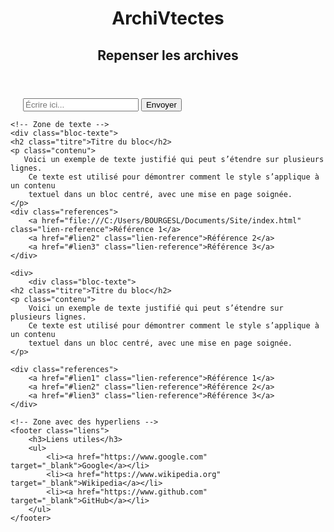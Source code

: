 <!DOCTYPE html>
<html lang="fr">
<head>
    <meta charset="UTF-8">
    <meta name="viewport" content="width=device-width, initial-scale=1.0">
    <title>ArchiVtects Website</title>
    <link rel="stylesheet" href="Charte.css">
</head>


  
<body>
    <!-- Entête -->
    <header class="entete">
        <h1>ArchiVtectes</h1>
	<h2>Repenser les archives</h2>
    </header>

  <div class="bloc-recherche">
    <div style="margin-left: 20px">
    <form id="searchForm">
    <input type="text" id="searchText" placeholder="Écrire ici..." required>
    <button type="submit">Envoyer</button>
</form>
      
<script src="https://www.gstatic.com/firebasejs/9.6.0/firebase-app.js"></script>
<script src="https://www.gstatic.com/firebasejs/9.6.0/firebase-database.js"></script>
      
<script>
    // Configuration Firebase
    const firebaseConfig = {
        apiKey: "AIzaSyD-OHFBsv6QuKJb4wSRqPKsAXKD2LL0tH4",
        authDomain: "archivtectes.firebaseapp.com",
        databaseURL: "https://archivtectes-default-rtdb.europe-west1.firebasedatabase.app",
        projectId: "archivtectes",
        storageBucket: "archivtectes.firebasestorage.app",
        messagingSenderId: "696235944431",
        appId: "1:696235944431:web:2458cf39251043a3546e1a"
    };
    // Initialiser Firebase
    const app = firebase.initializeApp(firebaseConfig);
    const database = firebase.database();

    document.getElementById('searchForm').addEventListener('submit', (e) => {
        e.preventDefault();
        const searchText = document.getElementById('searchText').value;
        // Envoyer les données dans Firebase
        firebase.database().ref('adminTexts').push({ text: searchText });
        alert('Texte enregistré !');
        document.getElementById('searchText').value = ''; // Réinitialise le champ
    });
</script>
                                         
  </div>
                                                    
    <!-- Zone de texte -->
    <div class="bloc-texte">   
    <h2 class="titre">Titre du bloc</h2>
    <p class="contenu">
       Voici un exemple de texte justifié qui peut s’étendre sur plusieurs lignes. 
        Ce texte est utilisé pour démontrer comment le style s’applique à un contenu
        textuel dans un bloc centré, avec une mise en page soignée.
    </p>
    <div class="references">
        <a href="file:///C:/Users/BOURGESL/Documents/Site/index.html" class="lien-reference">Référence 1</a>
        <a href="#lien2" class="lien-reference">Référence 2</a>
        <a href="#lien3" class="lien-reference">Référence 3</a>
    </div>
</div>

    <div>
        <div class="bloc-texte">
    <h2 class="titre">Titre du bloc</h2>
    <p class="contenu">
        Voici un exemple de texte justifié qui peut s’étendre sur plusieurs lignes. 
        Ce texte est utilisé pour démontrer comment le style s’applique à un contenu
        textuel dans un bloc centré, avec une mise en page soignée.
    </p>
                      
    <div class="references">
        <a href="#lien1" class="lien-reference">Référence 1</a>
        <a href="#lien2" class="lien-reference">Référence 2</a>
        <a href="#lien3" class="lien-reference">Référence 3</a>
    </div>
</section>

    <!-- Zone avec des hyperliens -->
    <footer class="liens">
        <h3>Liens utiles</h3>
        <ul>
            <li><a href="https://www.google.com" target="_blank">Google</a></li>
            <li><a href="https://www.wikipedia.org" target="_blank">Wikipedia</a></li>
            <li><a href="https://www.github.com" target="_blank">GitHub</a></li>
        </ul>
    </footer>
</body>
</html>
